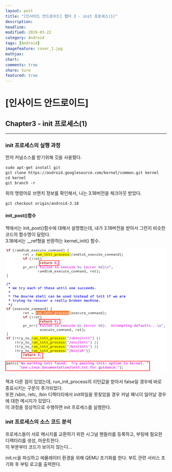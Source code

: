 ```yaml
---
layout: post
title: "[인사이드 안드로이드] 챕터 3 - init 프로세스(1)"
description:
headline:
modified: 2019-03-22
category: Android
tags: [Android]
imagefeature: cover_1.jpg
mathjax:
chart:
comments: true
share: ture
featured: true
---
```


# [인사이드 안드로이드]


## Chapter3 - init 프로세스(1)


---------------------------------------


### init 프로세스의 실행 과정

먼저 커널소스를 받기위해 깃을 사용했다.  
```
sudo apt-get install git  
git clone https://android.googlesource.com/kernel/common.git kernel  
cd kernel  
git branch -r  
```

위의 명령어로 브랜치 정보를 확인해서, 나는 3.18버전을 체크아웃 받았다.
```
git checkout origin/android-3.18  
```

#### init_post()함수  

책에서는 init_post()함수에 대해서 설명했는데, 내가 3.18버전을 받아서 그런지 비슷한 코드의 함수명이 달랐다.  
3.18에서는 __ref형을 반환하는 kernel_init() 함수.  

![Alt text](/images/post/ch3.PNG "ch3")

책과 다른 점이 있었는데, run_init_process의 리턴값을 받아서 false일 경우에 바로 종료시키는 구문이 추가되었다.  
또한 /sbin, /etc, /bin 디렉터리에서 init파일을 못찾았을 경우 커널 패닉이 일어날 경우에 대한 메시지가 있었다.  
이 과정을 정상적으로 수행하면 init 프로세스를 실행한다.

### init 프로세스의 소스 코드 분석

프로세스들이 서로 메시지를 교환하기 위한 시그널 핸들러를 등록하고, 부팅에 필요한 디렉터리를 생성, 마운트한다.  
이 부분부터 코드가 보이지 않는다...  

init.rc을 파싱하고 에뮬레이터 환경을 위해 QEMU 초기화를 한다. 부트 관련 서비스 초기화 후 부팅 로고를 출력한다.  